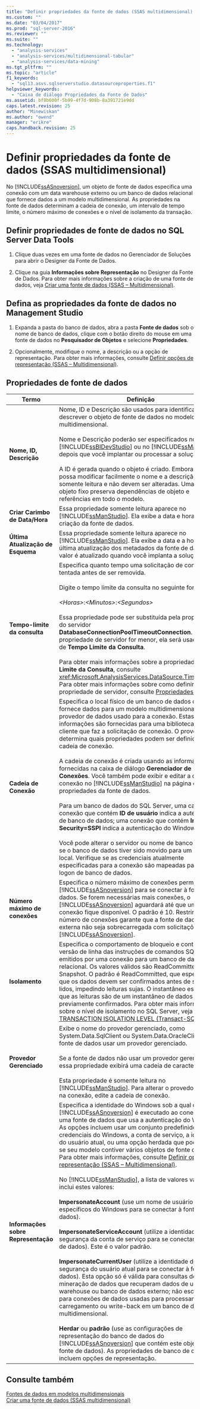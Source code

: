 ```yaml
---
title: "Definir propriedades da fonte de dados (SSAS multidimensional) | Microsoft Docs"
ms.custom: ""
ms.date: "03/04/2017"
ms.prod: "sql-server-2016"
ms.reviewer: ""
ms.suite: ""
ms.technology: 
  - "analysis-services"
  - "analysis-services/multidimensional-tabular"
  - "analysis-services/data-mining"
ms.tgt_pltfrm: ""
ms.topic: "article"
f1_keywords: 
  - "sql13.asvs.sqlserverstudio.datasourceproperties.f1"
helpviewer_keywords: 
  - "Caixa de diálogo Propriedades da Fonte de Dados"
ms.assetid: bf8b600f-5b99-4f7d-908b-8a391721e9dd
caps.latest.revision: 25
author: "Minewiskan"
ms.author: "owend"
manager: "erikre"
caps.handback.revision: 25
---
```

# Definir propriedades da fonte de dados (SSAS multidimensional)
  No [!INCLUDE[ssASnoversion](../../includes/ssasnoversion-md.md)], um objeto de fonte de dados especifica uma conexão com um data warehouse externo ou um banco de dados relacional que fornece dados a um modelo multidimensional. As propriedades na fonte de dados determinam a cadeia de conexão, um intervalo de tempo limite, o número máximo de conexões e o nível de isolamento da transação.  
  
## Definir propriedades de fonte de dados no SQL Server Data Tools  
  
1.  Clique duas vezes em uma fonte de dados no Gerenciador de Soluções para abrir o Designer da Fonte de Dados.  
  
2.  Clique na guia **Informações sobre Representação** no Designer da Fonte de Dados. Para obter mais informações sobre a criação de uma fonte de dados, veja [Criar uma fonte de dados &#40;SSAS – Multidimensional&#41;](../../analysis-services/multidimensional-models/create-a-data-source-ssas-multidimensional.md).  
  
## Defina as propriedades da fonte de dados no Management Studio  
  
1.  Expanda a pasta do banco de dados, abra a pasta **Fonte de dados** sob o nome de banco de dados, clique com o botão direito do mouse em uma fonte de dados no **Pesquisador de Objetos** e selecione **Propriedades**.  
  
2.  Opcionalmente, modifique o nome, a descrição ou a opção de representação. Para obter mais informações, consulte [Definir opções de representação &#40;SSAS – Multidimensional&#41;](../../analysis-services/multidimensional-models/set-impersonation-options-ssas-multidimensional.md).  
  
## Propriedades de fonte de dados  
  
|Termo|Definição|  
|----------|----------------|  
|**Nome, ID, Descrição**|Nome, ID e Descrição são usados para identificar e descrever o objeto de fonte de dados no modelo multidimensional.<br /><br /> Nome e Descrição poderão ser especificados no [!INCLUDE[ssBIDevStudio](../../includes/ssbidevstudio-md.md)] ou no [!INCLUDE[ssManStudio](../../includes/ssmanstudio-md.md)] depois que você implantar ou processar a solução.<br /><br /> A ID é gerada quando o objeto é criado. Embora você possa modificar facilmente o nome e a descrição, IDs são somente leitura e não devem ser alteradas. Uma ID de objeto fixo preserva dependências de objeto e referências em todo o modelo.|  
|**Criar Carimbo de Data/Hora**|Essa propriedade somente leitura aparece no [!INCLUDE[ssManStudio](../../includes/ssmanstudio-md.md)]. Ela exibe a data e hora de criação da fonte de dados.|  
|**Última Atualização de Esquema**|Essa propriedade somente leitura aparece no [!INCLUDE[ssManStudio](../../includes/ssmanstudio-md.md)]. Ela exibe a data e a hora da última atualização dos metadados da fonte de dados. Este valor é atualizado quando você implanta a solução.|  
|**Tempo-limite da consulta**|Especifica quanto tempo uma solicitação de conexão será tentada antes de ser removida.<br /><br /> Digite o tempo limite da consulta no seguinte formato:<br /><br /> *\<Horas>*:*\<Minutos>*:*\<Segundos>*<br /><br /> Essa propriedade pode ser substituída pela propriedade do servidor **DatabaseConnectionPoolTimeoutConnection**. Se a propriedade de servidor for menor, ela será usada em vez de **Tempo Limite da Consulta**.<br /><br /> Para obter mais informações sobre a propriedade **Tempo Limite da Consulta**, consulte <xref:Microsoft.AnalysisServices.DataSource.Timeout%2A>. Para obter mais informações sobre como definir esta propriedade de servidor, consulte [Propriedades OLAP](../../analysis-services/server-properties/olap-properties.md).|  
|**Cadeia de Conexão**|Especifica o local físico de um banco de dados que fornece dados para um modelo multidimensional e o provedor de dados usado para a conexão. Estas informações são fornecidas para uma biblioteca de cliente que faz a solicitação de conexão. O provedor determina quais propriedades podem ser definidas na cadeia de conexão.<br /><br /> A cadeia de conexão é criada usando as informações fornecidas na caixa de diálogo **Gerenciador de Conexões**. Você também pode exibir e editar a cadeia de conexão no [!INCLUDE[ssManStudio](../../includes/ssmanstudio-md.md)] na página de propriedades da fonte de dados.<br /><br /> Para um banco de dados do SQL Server, uma cadeia de conexão que contém **ID de usuário** indica a autenticação de banco de dados; uma conexão que contém **Integrated Security=SSPI** indica a autenticação do Windows.<br /><br /> Você pode alterar o servidor ou nome de banco de dados se o banco de dados tiver sido movido para um novo local. Verifique se as credenciais atualmente especificadas para a conexão são mapeadas para um logon de banco de dados.|  
|**Número máximo de conexões**|Especifica o número máximo de conexões permitido pelo [!INCLUDE[ssASnoversion](../../includes/ssasnoversion-md.md)] para se conectar à fonte de dados. Se forem necessárias mais conexões, o [!INCLUDE[ssASnoversion](../../includes/ssasnoversion-md.md)] aguardará até que uma conexão fique disponível. O padrão é 10. Restringir o número de conexões garante que a fonte de dados externa não seja sobrecarregada com solicitações do [!INCLUDE[ssASnoversion](../../includes/ssasnoversion-md.md)].|  
|**Isolamento**|Especifica o comportamento de bloqueio e controle de versão de linha das instruções de comandos SQL emitidos por uma conexão para um banco de dados relacional. Os valores válidos são ReadCommitted ou Snapshot. O padrão é ReadCommitted, que especifica que os dados devem ser confirmados antes de serem lidos, impedindo leituras sujas. O instantâneo especifica que as leituras são de um instantâneo de dados previamente confirmados. Para obter mais informações sobre o nível de isolamento no SQL Server, veja [SET TRANSACTION ISOLATION LEVEL &#40;Transact-SQL&#41;](../../t-sql/statements/set-transaction-isolation-level-transact-sql.md).|  
|**Provedor Gerenciado**|Exibe o nome do provedor gerenciado, como System.Data.SqlClient ou System.Data.OracleClient, se a fonte de dados usar um provedor gerenciado.<br /><br /> Se a fonte de dados não usar um provedor gerenciado, essa propriedade exibirá uma cadeia de caracteres vazia.<br /><br /> Esta propriedade é somente leitura no [!INCLUDE[ssManStudio](../../includes/ssmanstudio-md.md)]. Para alterar o provedor usado na conexão, edite a cadeia de conexão.|  
|**Informações sobre Representação**|Especifica a identidade do Windows sob a qual o [!INCLUDE[ssASnoversion](../../includes/ssasnoversion-md.md)] é executado ao conectar-se a uma fonte de dados que usa a autenticação do Windows. As opções incluem usar um conjunto predefinido de credenciais do Windows, a conta de serviço, a identidade do usuário atual, ou uma opção herdada que pode ser útil se seu modelo contiver vários objetos de fonte de dados. Para obter mais informações, consulte [Definir opções de representação &#40;SSAS – Multidimensional&#41;](../../analysis-services/multidimensional-models/set-impersonation-options-ssas-multidimensional.md).<br /><br /> No [!INCLUDE[ssManStudio](../../includes/ssmanstudio-md.md)], a lista de valores válidos inclui estes valores:<br /><br /> **ImpersonateAccount** (use um nome de usuário e senha específicos do Windows para se conectar à fonte de dados).<br /><br /> **ImpersonateServiceAccount** (utilize a identidade de segurança da conta de serviço para se conectar à fonte de dados). Este é o valor padrão.<br /><br /> **ImpersonateCurrentUser** (utilize a identidade de segurança do usuário atual para se conectar à fonte de dados). Esta opção só é válida para consultas de mineração de dados que recuperam dados de um data warehouse ou banco de dados externo; não escolha-o para conexões de dados usadas para processamento, carregamento ou write-back em um banco de dados multidimensional.<br /><br /> **Herdar** ou **padrão** (use as configurações de representação do banco de dados do [!INCLUDE[ssASnoversion](../../includes/ssasnoversion-md.md)] que contém este objeto de fonte de dados). As propriedades de banco de dados incluem opções de representação.|  
  
## Consulte também  
 [Fontes de dados em modelos multidimensionais](../../analysis-services/multidimensional-models/data-sources-in-multidimensional-models.md)   
 [Criar uma fonte de dados &#40;SSAS multidimensional&#41;](../../analysis-services/multidimensional-models/create-a-data-source-ssas-multidimensional.md)  
  
  